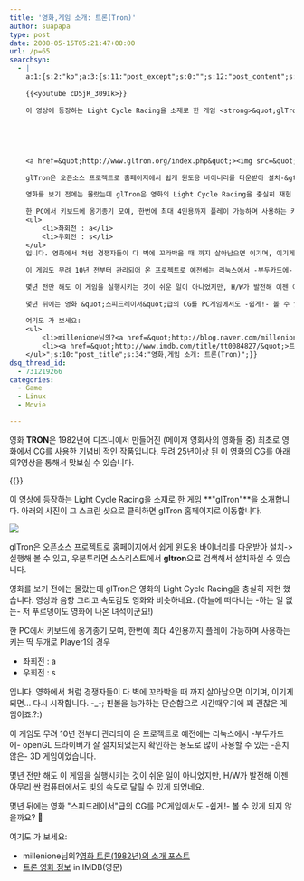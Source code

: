 ```yaml
---
title: '영화,게임 소개: 트론(Tron)'
author: suapapa
type: post
date: 2008-05-15T05:21:47+00:00
url: /p=65
searchsyn:
  - |
    a:1:{s:2:"ko";a:3:{s:11:"post_except";s:0:"";s:12:"post_content";s:2590:"영화 <strong>TRON</strong>은 1982년에 디즈니에서 만들어진 (메이져 영화사의 영화들 중) 최초로 영화에서 CG를 사용한 기념비 적인 작품입니다. 무려 25년이상 된 이 영화의 CG를 아래의?영상을 통해서 맛보실 수 있습니다.
    
    {{<youtube cD5jR_309Ik>}}
    
    이 영상에 등장하는 Light Cycle Racing을 소재로 한 게임 <strong>&quot;glTron&quot;</strong>을 소개합니다. 아래의 사진이 그 스크린 샷으로 클릭하면 glTron 홈페이지로 이동합니다.
    
    
    
    
    
    <a href=&quot;http://www.gltron.org/index.php&quot;><img src=&quot;http://www.gltron.org/screenshots/1-movie-320x240.png&quot; /></a>
    
    glTron은 오픈소스 프로젝트로 홈페이지에서 쉽게 윈도용 바이너리를 다운받아 설치-&gt;실행해 볼 수 있고, 우분투라면 소스리스트에서 <strong>gltron</strong>으로 검색해서 설치하실 수 있습니다.
    
    영화를 보기 전에는 몰랐는데 glTron은 영화의 Light Cycle Racing을 충실히 재현 했습니다. 영상과 음향 그리고 속도감도 영화와 비슷하네요. (하늘에 떠다니는 -하는 일 없는- 저 푸르뎅이도 영화에 나온 녀석이군요!)
    
    한 PC에서 키보드에 옹기종기 모여, 한번에 최대 4인용까지 플레이 가능하며 사용하는 키는 딱 두개로 Player1의 경우
    <ul>
    	<li>좌회전 : a</li>
    	<li>우회전 : s</li>
    </ul>
    입니다. 영화에서 처럼 경쟁자들이 다 벽에 꼬라박을 때 까지 살아남으면 이기며, 이기게 되면... 다시 시작합니다. -_-; 핀볼을 능가하는 단순함으로 시간때우기에 꽤 괜찮은 게임이죠.?:)
    
    이 게임도 무려 10년 전부터 관리되어 온 프로젝트로 예전에는 리눅스에서 -부두카드에- openGL 드라이버가 잘 설치되었는지 확인하는 용도로 많이 사용할 수 있는 -흔치 않은- 3D 게임이었습니다.
    
    몇년 전만 해도 이 게임을 실행시키는 것이 쉬운 일이 아니었지만, H/W가 발전해 이젠 아무리 싼 컴퓨터에서도 빛의 속도로 달릴 수 있게 되었네요.
    
    몇년 뒤에는 영화 &quot;스피드레이서&quot;급의 CG를 PC게임에서도 -쉽게!- 볼 수 있게 되지 않을까요? :)
    
    여기도 가 보세요:
    <ul>
    	<li>millenione님의?<a href=&quot;http://blog.naver.com/millenione/120051230750&quot;>영화 트론(1982년)의 소개 포스트</a></li>
    	<li><a href=&quot;http://www.imdb.com/title/tt0084827/&quot;>트론 영화 정보</a> in IMDB(영문)</li>
    </ul>";s:10:"post_title";s:34:"영화,게임 소개: 트론(Tron)";}}
dsq_thread_id:
  - 731219266
categories:
  - Game
  - Linux
  - Movie

---
```

영화 **TRON**은 1982년에 디즈니에서 만들어진 (메이져 영화사의 영화들 중) 최초로 영화에서 CG를 사용한 기념비 적인 작품입니다. 무려 25년이상 된 이 영화의 CG를 아래의?영상을 통해서 맛보실 수 있습니다.

{{<youtube cD5jR_309Ik>}}

이 영상에 등장하는 Light Cycle Racing을 소재로 한 게임 **"glTron"**을 소개합니다. 아래의 사진이 그 스크린 샷으로 클릭하면 glTron 홈페이지로 이동합니다.





[![][1]][2]

glTron은 오픈소스 프로젝트로 홈페이지에서 쉽게 윈도용 바이너리를 다운받아 설치->실행해 볼 수 있고, 우분투라면 소스리스트에서 **gltron**으로 검색해서 설치하실 수 있습니다.

영화를 보기 전에는 몰랐는데 glTron은 영화의 Light Cycle Racing을 충실히 재현 했습니다. 영상과 음향 그리고 속도감도 영화와 비슷하네요. (하늘에 떠다니는 -하는 일 없는- 저 푸르뎅이도 영화에 나온 녀석이군요!)

한 PC에서 키보드에 옹기종기 모여, 한번에 최대 4인용까지 플레이 가능하며 사용하는 키는 딱 두개로 Player1의 경우

  * 좌회전 : a
  * 우회전 : s

입니다. 영화에서 처럼 경쟁자들이 다 벽에 꼬라박을 때 까지 살아남으면 이기며, 이기게 되면&#8230; 다시 시작합니다. -_-; 핀볼을 능가하는 단순함으로 시간때우기에 꽤 괜찮은 게임이죠.?:)

이 게임도 무려 10년 전부터 관리되어 온 프로젝트로 예전에는 리눅스에서 -부두카드에- openGL 드라이버가 잘 설치되었는지 확인하는 용도로 많이 사용할 수 있는 -흔치 않은- 3D 게임이었습니다.

몇년 전만 해도 이 게임을 실행시키는 것이 쉬운 일이 아니었지만, H/W가 발전해 이젠 아무리 싼 컴퓨터에서도 빛의 속도로 달릴 수 있게 되었네요.

몇년 뒤에는 영화 "스피드레이서"급의 CG를 PC게임에서도 -쉽게!- 볼 수 있게 되지 않을까요? 🙂

여기도 가 보세요:

  * millenione님의?[영화 트론(1982년)의 소개 포스트][3]
  * [트론 영화 정보][4] in IMDB(영문)

 [1]: http://www.gltron.org/screenshots/1-movie-320x240.png
 [2]: http://www.gltron.org/index.php
 [3]: http://blog.naver.com/millenione/120051230750
 [4]: http://www.imdb.com/title/tt0084827/